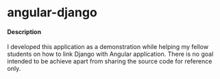 # angular-django


#### Description
I developed this application as a demonstration while helping my fellow students on how to link Django with Angular application. There is no goal intended to be achieve apart from sharing the source code for reference only.
